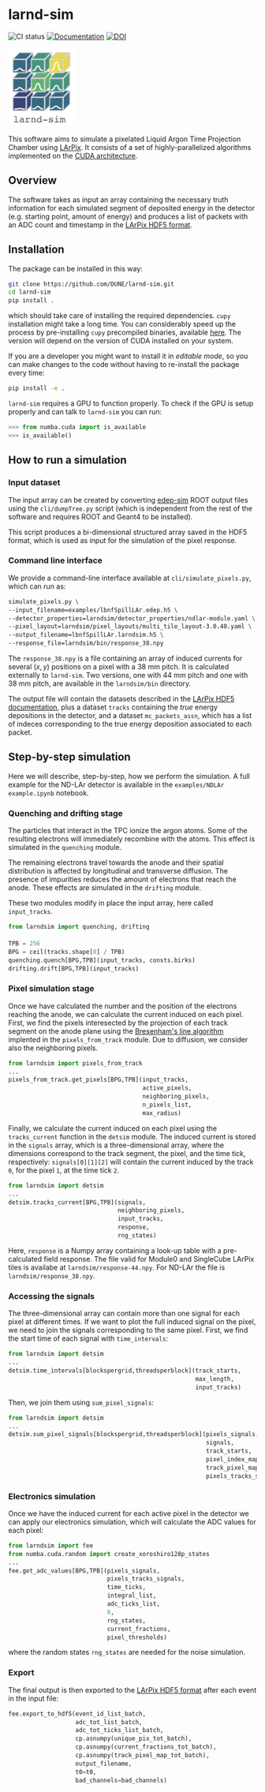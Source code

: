 # larnd-sim

![CI status](https://github.com/DUNE/larnd-sim/workflows/CI/badge.svg)
[![Documentation](https://img.shields.io/badge/docs-online-success)](https://dune.github.io/larnd-sim)
[![DOI](https://zenodo.org/badge/DOI/10.5281/zenodo.4582721.svg)](https://doi.org/10.5281/zenodo.4582721)

<img alt="larnd-sim" src="docs/logo.png" height="160" />

This software aims to simulate a pixelated Liquid Argon Time Projection Chamber using [LArPix](https://arxiv.org/abs/1808.02969). It consists of a set of highly-parallelized algorithms implemented on the [CUDA architecture](https://developer.nvidia.com/cuda-toolkit).

## Overview

The software takes as input an array containing the necessary truth information for each simulated segment of deposited energy in the detector (e.g. starting point, amount of energy) and produces a list of packets with an ADC count and timestamp in the [LArPix HDF5 format](https://larpix-control.readthedocs.io/en/stable/api/format/hdf5format.html).

## Installation

The package can be installed in this way:

```bash
git clone https://github.com/DUNE/larnd-sim.git
cd larnd-sim
pip install .
```

which should take care of installing the required dependencies. `cupy` installation might take a long time. You can considerably speed up the process by pre-installing `cupy` precompiled binaries, available [here](https://docs.cupy.dev/en/stable/install.html#installing-cupy). The version will depend on the version of CUDA installed on your system.

If you are a developer you might want to install it in _editable mode_, so you can make changes to the code without having to re-install the package every time:

```bash
pip install -e .
```

`larnd-sim` requires a GPU to function properly. To check if the GPU is setup properly and can talk to `larnd-sim` you can run:

```python
>>> from numba.cuda import is_available
>>> is_available()
```

## How to run a simulation

### Input dataset

The input array can be created by converting [edep-sim](https://github.com/ClarkMcGrew/edep-sim) ROOT output files using the `cli/dumpTree.py` script (which is independent from the rest of the software and requires ROOT and Geant4 to be installed).

This script produces a bi-dimensional structured array saved in the HDF5 format, which is used as input for the simulation of the pixel response.

### Command line interface

We provide a command-line interface available at `cli/simulate_pixels.py`, which can run as:

```bash
simulate_pixels.py \
--input_filename=examples/lbnfSpillLAr.edep.h5 \
--detector_properties=larndsim/detector_properties/ndlar-module.yaml \
--pixel_layout=larndsim/pixel_layouts/multi_tile_layout-3.0.40.yaml \
--output_filename=lbnfSpillLAr.larndsim.h5 \
--response_file=larndsim/bin/response_38.npy
```

The `response_38.npy` is a file containing an array of induced currents for several $(x,y)$ positions on a pixel with a 38 mm pitch. It is calculated externally to `larnd-sim`. Two versions, one with 44 mm pitch and one with 38 mm pitch, are available in the `larndsim/bin` directory.

The output file will contain the datasets described in the [LArPix HDF5 documentation](https://larpix-control.readthedocs.io/en/stable/api/format/hdf5format.html), plus a dataset `tracks` containing the _true_ energy depositions in the detector, and a dataset `mc_packets_assn`, which has a list of indeces corresponding to the true energy deposition associated to each packet.

## Step-by-step simulation

Here we will describe, step-by-step, how we perform the simulation. A full example for the ND-LAr detector is available in the `examples/NDLAr example.ipynb` notebook.

### Quenching and drifting stage

The particles that interact in the TPC ionize the argon atoms. Some of the resulting electrons will immediately recombine with the atoms. This effect is simulated in the `quenching` module.

The remaining electrons travel towards the anode and their spatial distribution is affected by longitudinal and transverse diffusion. The presence of impurities reduces the amount of electrons that reach the anode. These effects are simulated in the `drifting` module.

These two modules modify in place the input array, here called `input_tracks`.

```python
from larndsim import quenching, drifting

TPB = 256
BPG = ceil(tracks.shape[0] / TPB)
quenching.quench[BPG,TPB](input_tracks, consts.birks)
drifting.drift[BPG,TPB](input_tracks)
```

### Pixel simulation stage

Once we have calculated the number and the position of the electrons reaching the anode, we can calculate the current induced on each pixel.
First, we find the pixels interesected by the projection of each track segment on the anode plane using the [Bresenham's line algorithm](https://en.wikipedia.org/wiki/Bresenham%27s_line_algorithm) implented in the `pixels_from_track` module. Due to diffusion, we consider also the neighboring pixels.

```python
from larndsim import pixels_from_track
...
pixels_from_track.get_pixels[BPG,TPB](input_tracks,
                                      active_pixels,
                                      neighboring_pixels,
                                      n_pixels_list,
                                      max_radius)
```

Finally, we calculate the current induced on each pixel using the `tracks_current` function in the `detsim` module. The induced current is stored in the `signals` array, which is a three-dimensional array, where the dimensions correspond to the track segment, the pixel, and the time tick, respectively: `signals[0][1][2]` will contain the current induced by the track `0`, for the pixel `1`, at the time tick `2`.

```python
from larndsim import detsim
...
detsim.tracks_current[BPG,TPB](signals,
                               neighboring_pixels,
                               input_tracks,
                               response,
                               rng_states)
```

Here, `response` is a Numpy array containing a look-up table with a pre-calculated field response. The file valid for Module0 and SingleCube LArPix tiles is availabe at `larndsim/response-44.npy`. For ND-LAr the file is `larndsim/response_38.npy`.

### Accessing the signals

The three-dimensional array can contain more than one signal for each pixel at different times. If we want to plot the full induced signal on the pixel, we need to join the signals corresponding to the same pixel. First, we find the start time of each signal with `time_intervals`:

```python
from larndsim import detsim
...
detsim.time_intervals[blockspergrid,threadsperblock](track_starts,
                                                     max_length,
                                                     input_tracks)
```

Then, we join them using `sum_pixel_signals`:

```python
from larndsim import detsim
...
detsim.sum_pixel_signals[blockspergrid,threadsperblock](pixels_signals,
                                                        signals,
                                                        track_starts,
                                                        pixel_index_map,
                                                        track_pixel_map,
                                                        pixels_tracks_signals)
```

### Electronics simulation

Once we have the induced current for each active pixel in the detector we can apply our electronics simulation, which will calculate the ADC values for each pixel:

```python
from larndsim import fee
from numba.cuda.random import create_xoroshiro128p_states
...
fee.get_adc_values[BPG,TPB](pixels_signals,
                            pixels_tracks_signals,
                            time_ticks,
                            integral_list,
                            adc_ticks_list,
                            0,
                            rng_states,
                            current_fractions,
                            pixel_thresholds)
```

where the random states `rng_states` are needed for the noise simulation.

### Export

The final output is then exported to the [LArPix HDF5 format](https://larpix-control.readthedocs.io/en/stable/api/format/hdf5format.html) after each event in the input file:

```python
fee.export_to_hdf5(event_id_list_batch,
                   adc_tot_list_batch,
                   adc_tot_ticks_list_batch,
                   cp.asnumpy(unique_pix_tot_batch),
                   cp.asnumpy(current_fractions_tot_batch),
                   cp.asnumpy(track_pixel_map_tot_batch),
                   output_filename,
                   t0=t0,
                   bad_channels=bad_channels)
```
